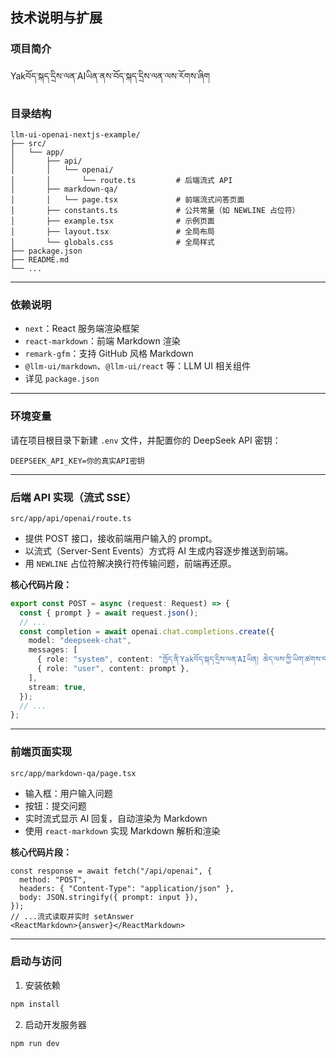 


## 技术说明与扩展

### 项目简介

Yakབོད་སྐད་དྲིས་ལན་AIཡིན་ནས་བོད་སྐད་དྲིས་ལན་ལས་རོགས་ཞིག  


### 目录结构

```
llm-ui-openai-nextjs-example/
├── src/
│   └── app/
│       ├── api/
│       │   └── openai/
│       │       └── route.ts         # 后端流式 API
│       ├── markdown-qa/
│       │   └── page.tsx             # 前端流式问答页面
│       ├── constants.ts             # 公共常量（如 NEWLINE 占位符）
│       ├── example.tsx              # 示例页面
│       ├── layout.tsx               # 全局布局
│       └── globals.css              # 全局样式
├── package.json
├── README.md
└── ...
```

---

### 依赖说明

- `next`：React 服务端渲染框架
- `react-markdown`：前端 Markdown 渲染
- `remark-gfm`：支持 GitHub 风格 Markdown
- `@llm-ui/markdown`、`@llm-ui/react` 等：LLM UI 相关组件
- 详见 `package.json`

---

### 环境变量

请在项目根目录下新建 `.env` 文件，并配置你的 DeepSeek API 密钥：

```
DEEPSEEK_API_KEY=你的真实API密钥
```

---

### 后端 API 实现（流式 SSE）

`src/app/api/openai/route.ts`  
- 提供 POST 接口，接收前端用户输入的 prompt。
- 以流式（Server-Sent Events）方式将 AI 生成内容逐步推送到前端。
- 用 `NEWLINE` 占位符解决换行符传输问题，前端再还原。

**核心代码片段：**
```ts
export const POST = async (request: Request) => {
  const { prompt } = await request.json();
  // ...
  const completion = await openai.chat.completions.create({
    model: "deepseek-chat",
    messages: [
      { role: "system", content: "ཁྱོད་ནི་Yakབོད་སྐད་དྲིས་ལན་AIཡིན། ཆེད་ལས་ཀྱི་ཡིག་ཚགས་དང་ཤེས་བྱའི་དྲིས་ལན་ལས་རོགས་ཞིག" },
      { role: "user", content: prompt },
    ],
    stream: true,
  });
  // ...
};
```

---

### 前端页面实现

`src/app/markdown-qa/page.tsx`  
- 输入框：用户输入问题
- 按钮：提交问题
- 实时流式显示 AI 回复，自动渲染为 Markdown
- 使用 `react-markdown` 实现 Markdown 解析和渲染

**核心代码片段：**
```tsx
const response = await fetch("/api/openai", {
  method: "POST",
  headers: { "Content-Type": "application/json" },
  body: JSON.stringify({ prompt: input }),
});
// ...流式读取并实时 setAnswer
<ReactMarkdown>{answer}</ReactMarkdown>
```

---

### 启动与访问

1. 安装依赖

```bash
npm install
```

2. 启动开发服务器

```bash
npm run dev
```


